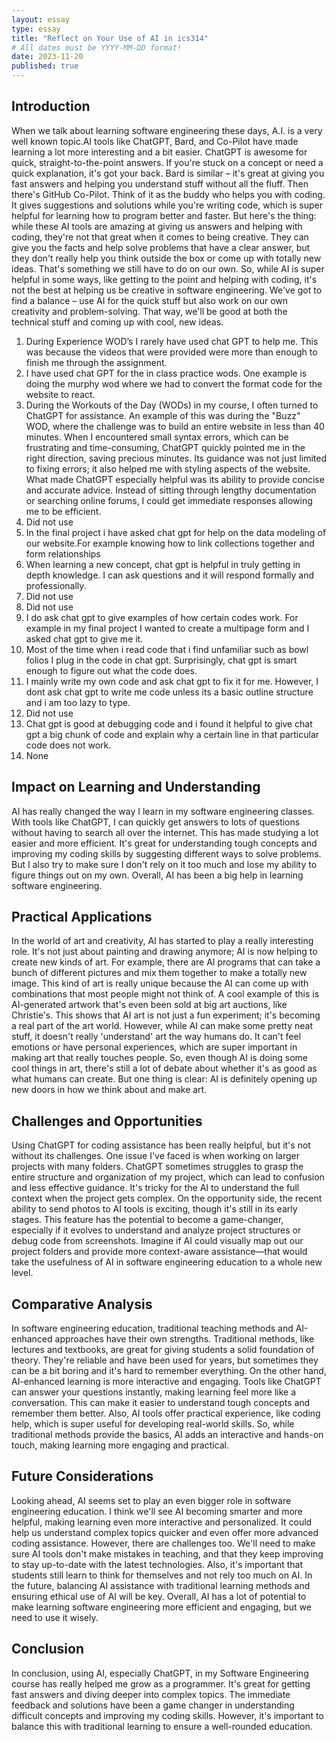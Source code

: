 ```yaml
---
layout: essay
type: essay
title: "Reflect on Your Use of AI in ics314"
# All dates must be YYYY-MM-DD format!
date: 2023-11-20
published: true
---
```


## Introduction 
When we talk about learning software engineering these days, A.I. is a very well known topic.AI tools like ChatGPT, Bard, and Co-Pilot have made learning a lot more interesting and a bit easier. ChatGPT is awesome for quick, straight-to-the-point answers. If you're stuck on a concept or need a quick explanation, it's got your back. Bard is similar – it's great at giving you fast answers and helping you understand stuff without all the fluff. Then there's GitHub Co-Pilot. Think of it as the buddy who helps you with coding. It gives suggestions and solutions while you're writing code, which is super helpful for learning how to program better and faster.
But here's the thing: while these AI tools are amazing at giving us answers and helping with coding, they're not that great when it comes to being creative. They can give you the facts and help solve problems that have a clear answer, but they don't really help you think outside the box or come up with totally new ideas. That's something we still have to do on our own.
So, while AI is super helpful in some ways, like getting to the point and helping with coding, it's not the best at helping us be creative in software engineering. We've got to find a balance – use AI for the quick stuff but also work on our own creativity and problem-solving. That way, we'll be good at both the technical stuff and coming up with cool, new ideas.


1. During Experience WOD’s I rarely have used chat GPT to help me. This was because the videos that were provided were more than enough to finish me through the assignment. 
2. I have used chat GPT for the in class practice wods. One example is doing the murphy wod where we had to convert the format code for the website to react.
3. During the Workouts of the Day (WODs) in my course, I often turned to ChatGPT for assistance. An example of this was during the "Buzz" WOD, where the challenge was to build an entire website in less than 40 minutes. When I encountered small syntax errors, which can be frustrating and time-consuming, ChatGPT quickly pointed me in the right direction, saving precious minutes. Its guidance was not just limited to fixing errors; it also helped me with styling aspects of the website. What made ChatGPT especially helpful was its ability to provide concise and accurate advice. Instead of sitting through lengthy documentation or searching online forums, I could get immediate responses allowing me to be efficient.
4. Did not use
5. In the final project i have asked chat gpt for help on the data modeling of our website.For example knowing how to link collections together and form relationships
6. When learning a new concept, chat gpt is helpful in truly getting in depth knowledge. I can ask questions and it will respond formally and professionally.
7. Did not use
8. Did not use
9. I do ask chat gpt to give examples of how certain codes work. For example in my final project I wanted to create a multipage form and I asked chat gpt to give me it.
10. Most of the time when i read code that i find unfamiliar such as bowl folios I plug in the code in chat gpt. Surprisingly, chat gpt is smart enough to figure out what the code does.
11. I mainly write my own code and ask chat gpt to fix it for me. However, I dont ask chat gpt to write me code unless its a basic outline structure and i am too lazy to type.
12. Did not use
13. Chat gpt is good at debugging code and i found it helpful to give chat gpt a big chunk of code and explain why a certain line in that particular code does not work. 
14. None


## Impact on Learning and Understanding

AI has really changed the way I learn in my software engineering classes. With tools like ChatGPT, I can quickly get answers to lots of questions without having to search all over the internet. This has made studying a lot easier and more efficient. It's great for understanding tough concepts and improving my coding skills by suggesting different ways to solve problems. But I also try to make sure I don't rely on it too much and lose my ability to figure things out on my own. Overall, AI has been a big help in learning software engineering.

## Practical Applications
In the world of art and creativity, AI has started to play a really interesting role. It's not just about painting and drawing anymore; AI is now helping to create new kinds of art. For example, there are AI programs that can take a bunch of different pictures and mix them together to make a totally new image. This kind of art is really unique because the AI can come up with combinations that most people might not think of. A cool example of this is AI-generated artwork that's even been sold at big art auctions, like Christie's. This shows that AI art is not just a fun experiment; it's becoming a real part of the art world. However, while AI can make some pretty neat stuff, it doesn't really 'understand' art the way humans do. It can't feel emotions or have personal experiences, which are super important in making art that really touches people. So, even though AI is doing some cool things in art, there's still a lot of debate about whether it's as good as what humans can create. But one thing is clear: AI is definitely opening up new doors in how we think about and make art.

## Challenges and Opportunities
Using ChatGPT for coding assistance has been really helpful, but it's not without its challenges. One issue I've faced is when working on larger projects with many folders. ChatGPT sometimes struggles to grasp the entire structure and organization of my project, which can lead to confusion and less effective guidance. It's tricky for the AI to understand the full context when the project gets complex. On the opportunity side, the recent ability to send photos to AI tools is exciting, though it's still in its early stages. This feature has the potential to become a game-changer, especially if it evolves to understand and analyze project structures or debug code from screenshots. Imagine if AI could visually map out our project folders and provide more context-aware assistance—that would take the usefulness of AI in software engineering education to a whole new level. 

## Comparative Analysis
In software engineering education, traditional teaching methods and AI-enhanced approaches have their own strengths. Traditional methods, like lectures and textbooks, are great for giving students a solid foundation of theory. They're reliable and have been used for years, but sometimes they can be a bit boring and it's hard to remember everything. On the other hand, AI-enhanced learning is more interactive and engaging. Tools like ChatGPT can answer your questions instantly, making learning feel more like a conversation. This can make it easier to understand tough concepts and remember them better. Also, AI tools offer practical experience, like coding help, which is super useful for developing real-world skills. So, while traditional methods provide the basics, AI adds an interactive and hands-on touch, making learning more engaging and practical.

## Future Considerations
Looking ahead, AI seems set to play an even bigger role in software engineering education. I think we'll see AI becoming smarter and more helpful, making learning even more interactive and personalized. It could help us understand complex topics quicker and even offer more advanced coding assistance. However, there are challenges too. We'll need to make sure AI tools don't make mistakes in teaching, and that they keep improving to stay up-to-date with the latest technologies. Also, it's important that students still learn to think for themselves and not rely too much on AI. In the future, balancing AI assistance with traditional learning methods and ensuring ethical use of AI will be key. Overall, AI has a lot of potential to make learning software engineering more efficient and engaging, but we need to use it wisely.

## Conclusion
In conclusion, using AI, especially ChatGPT, in my Software Engineering course has really helped me grow as a programmer. It's great for getting fast answers and diving deeper into complex topics. The immediate feedback and solutions have been a game changer in understanding difficult concepts and improving my coding skills. However, it's important to balance this with traditional learning to ensure a well-rounded education. 

